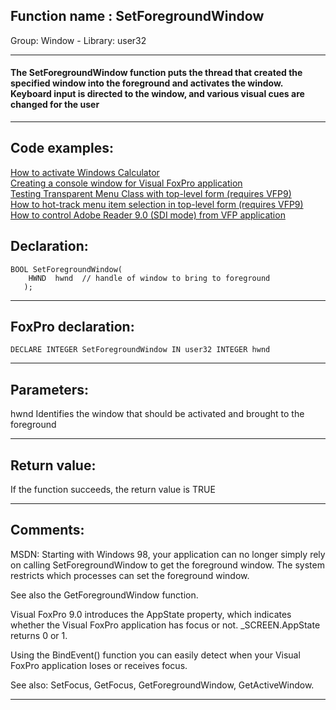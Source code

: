 
## Function name : SetForegroundWindow
Group: Window - Library: user32    
***  


#### The SetForegroundWindow function puts the thread that created the specified window into the foreground and activates the window. Keyboard input is directed to the window, and various visual cues are changed for the user
***  


## Code examples:
[How to activate Windows Calculator](../../samples/sample_026.md)  
[Creating a console window for Visual FoxPro application](../../samples/sample_474.md)  
[Testing Transparent Menu Class with top-level form (requires VFP9)](../../samples/sample_497.md)  
[How to hot-track menu item selection in top-level form (requires VFP9)](../../samples/sample_521.md)  
[How to control Adobe Reader 9.0 (SDI mode) from VFP application](../../samples/sample_550.md)  

## Declaration:
```foxpro  
BOOL SetForegroundWindow(
    HWND  hwnd 	// handle of window to bring to foreground
   );  
```  
***  


## FoxPro declaration:
```foxpro  
DECLARE INTEGER SetForegroundWindow IN user32 INTEGER hwnd  
```  
***  


## Parameters:
hwnd
Identifies the window that should be activated and brought to the foreground  
***  


## Return value:
If the function succeeds, the return value is TRUE  
***  


## Comments:
MSDN: Starting with Windows 98, your application can no longer simply rely on calling SetForegroundWindow to get the foreground window. The system restricts which processes can set the foreground window.  
  
See also the GetForegroundWindow function.  
  
Visual FoxPro 9.0 introduces the AppState property, which indicates whether the Visual FoxPro application has focus or not. _SCREEN.AppState returns 0 or 1.   
  
Using the BindEvent() function you can easily detect when your Visual FoxPro application loses or receives focus.  
  
See also: SetFocus, GetFocus, GetForegroundWindow, GetActiveWindow.  
  
***  

